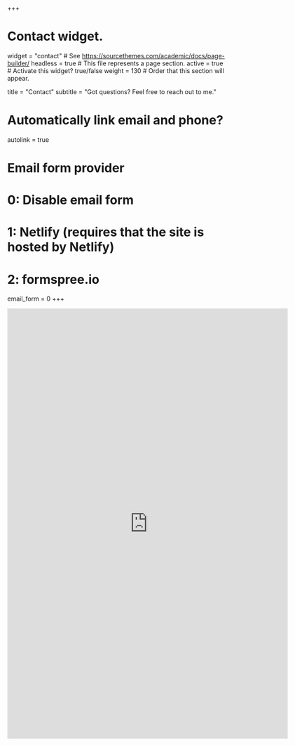 +++
# Contact widget.
widget = "contact"  # See https://sourcethemes.com/academic/docs/page-builder/
headless = true  # This file represents a page section.
active = true  # Activate this widget? true/false
weight = 130  # Order that this section will appear.

title = "Contact"
subtitle = "Got questions? Feel free to reach out to me."

# Automatically link email and phone?
autolink = true

# Email form provider
#   0: Disable email form
#   1: Netlify (requires that the site is hosted by Netlify)
#   2: formspree.io
email_form = 0
+++
<iframe src="https://docs.google.com/forms/d/e/1FAIpQLSctwSu9vF_8fZL-WA_wO5SGAAwRqlicLXBPT4VhFZNZqr2xDw/viewform?embedded=true" width="640" height="980" frameborder="0" marginheight="0" marginwidth="0">Loading…</iframe>
